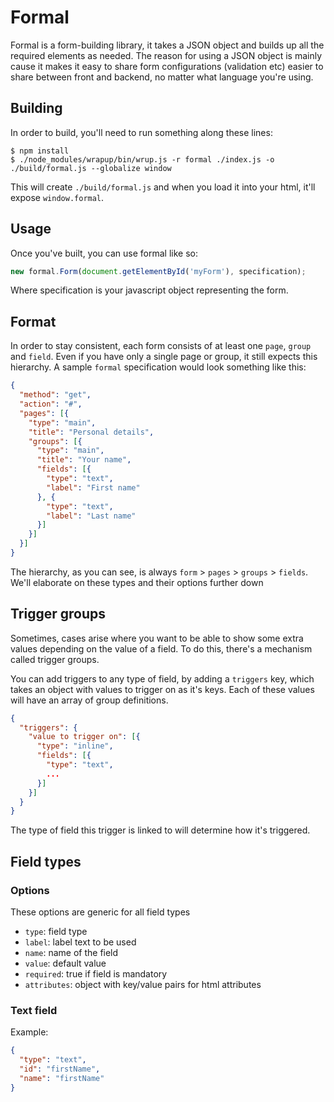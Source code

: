 # Formal

Formal is a form-building library, it takes a JSON object and builds up all the
required elements as needed. The reason for using a JSON object is mainly cause
it makes it easy to share form configurations (validation etc) easier to share
between front and backend, no matter what language you're using.

## Building

In order to build, you'll need to run something along these lines:

```shell
$ npm install
$ ./node_modules/wrapup/bin/wrup.js -r formal ./index.js -o ./build/formal.js --globalize window
```

This will create `./build/formal.js` and when you load it into your html, it'll
expose `window.formal`.

## Usage

Once you've built, you can use formal like so:

```javascript
new formal.Form(document.getElementById('myForm'), specification);
```

Where specification is your javascript object representing the form.

## Format

In order to stay consistent, each form consists of at least one `page`, `group`
and `field`. Even if you have only a single page or group, it still expects this
hierarchy. A sample `formal` specification would look something like this:

```json
{
  "method": "get",
  "action": "#",
  "pages": [{
    "type": "main",
    "title": "Personal details",
    "groups": [{
      "type": "main",
      "title": "Your name",
      "fields": [{
        "type": "text",
        "label": "First name"
      }, {
        "type": "text",
        "label": "Last name"
      }]
    }]
  }]
}
```

The hierarchy, as you can see, is always `form` > `pages` > `groups` > `fields`.
We'll elaborate on these types and their options further down

## Trigger groups

Sometimes, cases arise where you want to be able to show some extra values
depending on the value of a field. To do this, there's a mechanism called
trigger groups.

You can add triggers to any type of field, by adding a `triggers` key, which
takes an object with values to trigger on as it's keys. Each of these values
will have an array of group definitions.

```json
{
  "triggers": {
    "value to trigger on": [{
      "type": "inline",
      "fields": [{
        "type": "text",
        ...
      }]
    }]
  }
}
```

The type of field this trigger is linked to will determine how it's triggered.

## Field types

### Options

These options are generic for all field types

- `type`: field type
- `label`: label text to be used
- `name`: name of the field
- `value`: default value
- `required`: true if field is mandatory
- `attributes`: object with key/value pairs for html attributes

### Text field

Example:

```json
{
  "type": "text",
  "id": "firstName",
  "name": "firstName"
}
```

